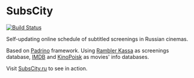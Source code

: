 SubsCity
========

[![Build Status](https://travis-ci.org/maxdanilov/subscity.svg?branch=master)](https://travis-ci.org/maxdanilov/subscity)

Self-updating online schedule of subtitled screenings in Russian cinemas.

Based on [Padrino](http://padrinorb.com) framework.
Using [Rambler Kassa](http://kassa.rambler.ru) as screenings database, [IMDB](http://imdb.com) and [KinoPoisk](http://kinopoisk.ru) as movies' info databases.

Visit [SubsCity.ru](https://subscity.ru) to see in action.